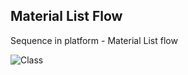 ## Material List Flow

Sequence in platform - Material List flow

![Class](http://www.plantuml.com/plantuml/proxy?cache=no&fmt=svg&idx=0&src=https://danskernesdigitalebibliotek.github.io/plantuml/listServices/materialListFlow.puml)

